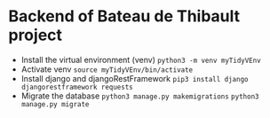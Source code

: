 # Backend of Bateau de Thibault project 
- Install the virtual environment (venv) `python3 -m venv myTidyVEnv`
- Activate venv `source myTidyVEnv/bin/activate` 
- Install django and djangoRestFramework `pip3 install django djangorestframework requests`
- Migrate the database `python3 manage.py makemigrations` <FileName> `python3 manage.py migrate`
